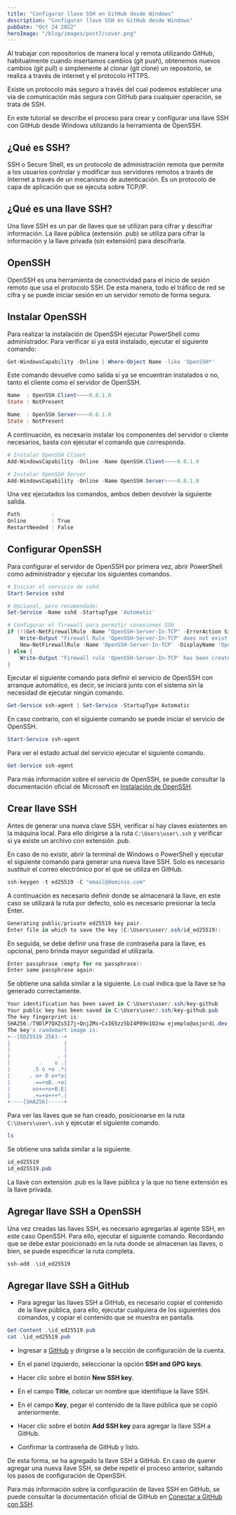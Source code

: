 ```yaml
---
title: "Configurar llave SSH en GitHub desde Windows"
description: "Configurar llave SSH en GitHub desde Windows"
pubDate: "Oct 24 2022"
heroImage: "/blog/images/post7/cover.png"
---
```


Al trabajar con repositorios de manera local y remota utilizando GitHub, habitualmente cuando insertamos cambios (git push), obtenemos nuevos cambios (git pull) o simplemente al clonar (git clone) un repositorio, se realiza a través de internet y el protocolo HTTPS. 

Existe un protocolo más seguro a través del cual podemos establecer una vía de comunicación más segura con GitHub para cualquier operación, se trata de SSH. 

En este tutorial se describe el proceso para crear y configurar una llave SSH con GitHub desde Windows utilizando la herramienta de OpenSSH. 

## ¿Qué es SSH?

SSH o Secure Shell, es un protocolo de administración remota que permite a los usuarios controlar y modificar sus servidores remotos a través de Internet a través de un mecanismo de autenticación. Es un protocolo de capa de aplicación que se ejecuta sobre TCP/IP.

## ¿Qué es una llave SSH?

Una llave SSH es un par de llaves que se utilizan para cifrar y descifrar información. La llave pública (extensión .pub) se utiliza para cifrar la información y la llave privada (sin extensión) para descifrarla.

## OpenSSH

OpenSSH es una herramienta de conectividad para el inicio de sesión remoto que usa el protocolo SSH. De esta manera, todo el tráfico de red se cifra y se puede iniciar sesión en un servidor remoto de forma segura.

## Instalar OpenSSH

Para realizar la instalación de OpenSSH ejecutar PowerShell como administrador. Para verificar si ya está instalado, ejecutar el siguiente comando:

```powershell 
Get-WindowsCapability -Online | Where-Object Name -like 'OpenSSH*'
```

Este comando devuelve como salida si ya se encuentran instalados o no, tanto el cliente como el servidor de OpenSSH. 

```powershell
Name  : OpenSSH.Client~~~~0.0.1.0
State : NotPresent

Name  : OpenSSH.Server~~~~0.0.1.0
State : NotPresent
```

A continuación, es necesario instalar los componentes del servidor o cliente necesarios, basta con ejecutar el comando que corresponda. 

```powershell
# Instalar OpenSSH Client
Add-WindowsCapability -Online -Name OpenSSH.Client~~~~0.0.1.0

# Instalar OpenSSH Server
Add-WindowsCapability -Online -Name OpenSSH.Server~~~~0.0.1.0
```

Una vez ejecutados los comandos, ambos deben devolver la siguiente salida. 

```powershell
Path          :
Online        : True
RestartNeeded : False
```

## Configurar OpenSSH

Para configurar el servidor de OpenSSH por primera vez, abrir PowerShell como administrador y ejecutar los siguientes comandos.  

```powershell
# Iniciar el servicio de sshd
Start-Service sshd
```

```powershell
# Opcional, pero recomendado:
Set-Service -Name sshd -StartupType 'Automatic'
```

```powershell
# Configurar el firewall para permitir conexiones SSH
if (!(Get-NetFirewallRule -Name "OpenSSH-Server-In-TCP" -ErrorAction SilentlyContinue | Select-Object Name, Enabled)) {
    Write-Output "Firewall Rule 'OpenSSH-Server-In-TCP' does not exist, creating it..."
    New-NetFirewallRule -Name 'OpenSSH-Server-In-TCP' -DisplayName 'OpenSSH Server (sshd)' -Enabled True -Direction Inbound -Protocol TCP -Action Allow -LocalPort 22
} else {
    Write-Output "Firewall rule 'OpenSSH-Server-In-TCP' has been created and exists."
}
```

Ejecutar el siguiente comando para definir el servicio de OpenSSH con arranque automático, es decir, se iniciará junto con el sistema sin la necesidad de ejecutar ningún comando.   

```powershell
Get-Service ssh-agent | Set-Service -StartupType Automatic
```

En caso contrario, con el siguiente comando se puede iniciar el servicio de OpenSSH. 

```powershell
Start-Service ssh-agent
```

Para ver el estado actual del servicio ejecutar el siguiente comando.
```powershell
Get-Service ssh-agent
```

Para más información sobre el servicio de OpenSSH, se puede consultar la documentación oficial de Microsoft en [Instalación de OpenSSH](https://learn.microsoft.com/es-mx/windows-server/administration/openssh/openssh_install_firstuse?tabs=gui). 


## Crear llave SSH

Antes de generar una nueva clave SSH, verificar si hay claves existentes en la máquina local. Para ello dirigirse a la ruta `C:\Users\user\.ssh` y verificar si ya existe un archivo con extensión .pub. 

En caso de no existir, abrir la terminal de Windows o PowerShell y ejecutar el siguiente comando para generar una nueva llave SSH. Solo es necesario sustituir el correo electrónico por el que se utiliza en GitHub. 

```powershell
ssh-keygen -t ed25519 -C "email@dominio.com"
```

A continuación es necesario definir donde se almacenará la llave, en este caso se utilizará la ruta por defecto, solo es necesario presionar la tecla Enter. 

```powershell
Generating public/private ed25519 key pair.
Enter file in which to save the key (C:\Users\user/.ssh/id_ed25519):
```

En seguida, se debe definir una frase de contraseña para la llave, es opcional, pero brinda mayor seguridad el utilizarla. 

```powershell
Enter passphrase (empty for no passphrase):
Enter same passphrase again:
```

Se obtiene una salida similar a la siguiente. Lo cual indica que la llave se ha generado correctamente. 

```powershell
Your identification has been saved in C:\Users\user/.ssh/key-github
Your public key has been saved in C:\Users\user/.ssh/key-github.pub
The key fingerprint is:
SHA256:/T9DlP7QXZs5I7j+QnjZMs+CxI65zz5bI4P09n1O2nw ejemplo@asjordi.dev
The key's randomart image is:
+--[ED25519 256]--+
|                 |
|                 |
|               . |
|         .    o .|
|       .S o +o .*|
|      . o+ O o+*o|
|       .==+oB..+o|
|       oo+=+o+B.E|
|       .+=+o+++*.|
+----[SHA256]-----+
```

Para ver las llaves que se han creado, posicionarse en la ruta `C:\Users\user\.ssh` y ejecutar el siguiente comando. 

```powershell
ls
```

Se obtiene una salida similar a la siguiente. 

```powershell
id_ed25519
id_ed25519.pub
```

La llave con extensión .pub es la llave pública y la que no tiene extensión es la llave privada. 

## Agregar llave SSH a OpenSSH

Una vez creadas las llaves SSH, es necesario agregarlas al agente SSH, en este caso OpenSSH. Para ello, ejecutar el siguiente comando. Recordando que se debe estar posicionado en la ruta donde se almacenan las llaves, o bien, se puede especificar la ruta completa.  

```powershell
ssh-add .\id_ed25519
```

## Agregar llave SSH a GitHub

* Para agregar las llaves SSH a GitHub, es necesario copiar el contenido de la llave pública, para ello, ejecutar cualquiera de los siguientes dos comandos, y copiar el contenido que se muestra en pantalla.  

```powershell
Get-Content .\id_ed25519.pub
cat .\id_ed25519.pub
```

* Ingresar a [GitHub](https://github.com) y dirigirse a la sección de configuración de la cuenta.

* En el panel izquierdo, seleccionar la opción **SSH and GPG keys**.

* Hacer clic sobre el botón **New SSH key**.

* En el campo **Title**, colocar un nombre que identifique la llave SSH.

* En el campo **Key**, pegar el contenido de la llave pública que se copió anteriormente.

* Hacer clic sobre el botón **Add SSH key** para agregar la llave SSH a GitHub.

* Confirmar la contraseña de GitHub y listo.

De esta forma, se ha agregado la llave SSH a GitHub. En caso de querer agregar una nueva llave SSH, se debe repetir el proceso anterior, saltando los pasos de configuración de OpenSSH.

Para más información sobre la configuración de llaves SSH en GitHub, se puede consultar la documentación oficial de GitHub en [Conectar a GitHub con SSH](https://docs.github.com/es/authentication/connecting-to-github-with-ssh).